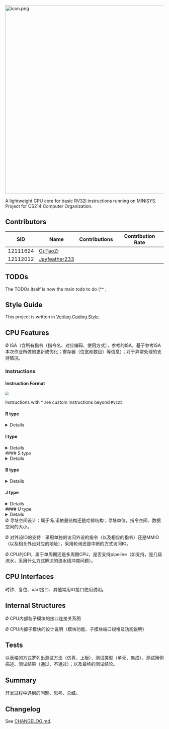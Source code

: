 

<img src="https://s2.loli.net/2023/04/12/K7ciZAVULrT6GCt.png" alt="icon.png" width='600px' />

A lightweight CPU core for basic RV32I instructions running on MINISYS. Project for CS214 Computer Organization.

## Contributors

| SID      | Name                                              | Contributions | Contribution Rate |
| -------- | ------------------------------------------------- | ------------- | ----------------- |
| 12111624 | [GuTaoZi](https://github.com/GuTaoZi)             |               |                   |
| 12112012 | [Jayfeather233](https://github.com/Jayfeather233) |               |                   |

## TODOs

The TODOs itself is now the main todo to do (^^ ;





## Style Guide

This project is written in [Verilog Coding Style](https://verilogcodingstyle.readthedocs.io/en/latest/index.html).

## CPU Features

Ø ISA（含所有指令（指令名、对应编码、使用方式），参考的ISA，基于参考ISA本次作业所做的更新或优化；寄存器（位宽和数目）等信息）；对于异常处理的支持情况。 



### Instructions



#### Instruction Format

<img src="https://five-embeddev.com/riscv-isa-manual/latest/rv32_02.png" style="zoom: 67%;" />

Instructions with \* are custom instructions beyond `RV32I`.

#### R type

<details>
<table>
    <tr>
        <td><b>Inst</b></td>
        <td><b>Name</b></td>
        <td><b>Opcode</b></td>
        <td><b>funct3</b></td>
        <td><b>funct7</b></td>
        <td><b>Description</b></td>
        <td><b>Note</b></td>
    </tr>
    <tr>
        <td>add</td>
        <td>Add</td>
        <td>0110011</td>
        <td>000</td>
        <td>0x00</td>
        <td>rd = rs1 + rs2</td>
        <td></td>
    </tr>
    <tr>
        <td>mul</td>
        <td>Mul</td>
        <td>0110011</td>
        <td>000</td>
        <td>0x01</td>
        <td>rd = rs1 * rs2</td>
        <td>low 32 bits</td>
    </tr>
    <tr>
        <td>*addu</td>
        <td>Unsigned Add</td>
        <td>0110011</td>
        <td>000</td>
        <td>0x10</td>
        <td>rd = rs1 + rs2</td>
        <td>ignore overflow</td>
    </tr>
    <tr>
        <td>sub</td>
        <td>Sub</td>
        <td>0110011</td>
        <td>000</td>
        <td>0x20</td>
        <td>rd = rs1 - rs2</td>
        <td></td>
    </tr>
    <tr>
        <td>*subu</td>
        <td>Unsigned Sub</td>
        <td>0110011</td>
        <td>000</td>
        <td>0x30</td>
        <td>rd = rs1 - rs2</td>
        <td>ignore overflow</td>
    </tr>
    <tr>
        <td>sll</td>
        <td>Shift Left Logical</td>
        <td>0110011</td>
        <td>001</td>
        <td>0x00</td>
        <td>rd = rs1 << rs2</td>
        <td></td>
    </tr>
    <tr>
        <td>slt</td>
        <td>Set Less Than</td>
        <td>0110011</td>
        <td>010</td>
        <td>0x00</td>
        <td>rd = rs1 < rs2</td>
        <td></td>
    </tr>
    <tr>
        <td>sltu</td>
        <td>Unsigned Set Less Than</td>
        <td>0110011</td>
        <td>011</td>
        <td>0x00</td>
        <td>rd = rs1 < rs2</td>
        <td>zero-extends</td>
    </tr>
    <tr>
        <td>xor</td>
        <td>Xor</td>
        <td>0110011</td>
        <td>100</td>
        <td>0x00</td>
        <td>rd = rs1 ^ rs2</td>
        <td></td>
    </tr>
    <tr>
        <td>div</td>
        <td>Div</td>
        <td>0110011</td>
        <td>100</td>
        <td>0x01</td>
        <td>rs = rs1 / rs2</td>
        <td></td>
    </tr>
    <tr>
        <td>srl</td>
        <td>Shift Right Logical</td>
        <td>0110011</td>
        <td>101</td>
        <td>0x00</td>
        <td>rd = rs1 >> rs2</td>
        <td></td>
    </tr>
    <tr>
        <td>sra</td>
        <td>Shift Right Arithmetic</td>
        <td>0110011</td>
        <td>101</td>
        <td>0x20</td>
        <td>rd = rs1 >> rs2</td>
        <td>msb-extends</td>
    </tr>
    <tr>
        <td>or</td>
        <td>Or</td>
        <td>0110011</td>
        <td>110</td>
        <td>0x00</td>
        <td>rd = rs1 | rs2</td>
        <td>rs2</td>
    </tr>
    <tr>
        <td>rem</td>
        <td>Remainder</td>
        <td>0110011</td>
        <td>110</td>
        <td>0x01</td>
        <td>rd = rs1 % rs2</td>
        <td></td>
    </tr>
    <tr>
        <td>and</td>
        <td>And</td>
        <td>0110011</td>
        <td>111</td>
        <td>0x00</td>
        <td>rd = rs1 & rs2</td>
        <td></td>
    </tr>
</table>
</details>

#### I type
<details>
<table>
    <tr>
        <td><b>Inst</b></td>
        <td><b>Name</b></td>
        <td><b>Opcode</b></td>
        <td><b>funct3</b></td>
        <td><b>imm[11:5]</b></td>
        <td><b>Description</b></td>
        <td><b>Note</b></td>
    </tr>
    <tr>
        <td>addi</td>
        <td>Add Imm</td>
        <td>0010011</td>
        <td>000</td>
        <td></td>
        <td>rd = rs1 + imm</td>
        <td></td>
    </tr>
    <tr>
        <td>slli</td>
        <td>Shift Left Logical Imm</td>
        <td>0010011</td>
        <td>001</td>
        <td>0x00</td>
        <td>rd = rs1 &lt;&lt; imm</td>
        <td></td>
    </tr>
    <tr>
        <td>slti</td>
        <td>Set Less Than Imm</td>
        <td>0010011</td>
        <td>010</td>
        <td></td>
        <td>rd = rs1 &lt; imm</td>
        <td></td>
    </tr>
    <tr>
        <td>sltiu</td>
        <td>Unsigned Set Less Than Imm</td>
        <td>0010011</td>
        <td>011</td>
        <td></td>
        <td>rd = rs1 &lt; imm</td>
        <td>zero-extends</td>
    </tr>
    <tr>
        <td>xori</td>
        <td>Xor Imm</td>
        <td>0010011</td>
        <td>100</td>
        <td></td>
        <td>rd = rs1 ^ imm</td>
        <td></td>
    </tr>
    <tr>
        <td>srli</td>
        <td>Shift Right Logical Imm</td>
        <td>0010011</td>
        <td>101</td>
        <td>0x00</td>
        <td>rd = rs1 &gt;&gt; imm</td>
        <td></td>
    </tr>
    <tr>
        <td>srai</td>
        <td>Shift Right Arithmetic Imm</td>
        <td>0010011</td>
        <td>101</td>
        <td>0x20</td>
        <td>rd = rs1 &gt;&gt; imm</td>
        <td>msb-extends</td>
    </tr>
    <tr>
        <td>ori</td>
        <td>Or Imm</td>
        <td>0010011</td>
        <td>110</td>
        <td></td>
        <td>rd = rs1 \| imm</td>
        <td></td>
    </tr>
    <tr>
        <td>andi</td>
        <td>And Imm</td>
        <td>0010011</td>
        <td>111</td>
        <td></td>
        <td>rd = rs1 &amp; imm</td>
        <td></td>
    </tr>
    <tr>
        <td>lb</td>
        <td>Load Byte</td>
        <td>0000011</td>
        <td>000</td>
        <td></td>
        <td>rd = M[rs1+imm][0:7]</td>
        <td></td>
    </tr>
    <tr>
        <td>lh</td>
        <td>Load Half</td>
        <td>0000011</td>
        <td>001</td>
        <td></td>
        <td>rd = M[rs1+imm][0:15]</td>
        <td></td>
    </tr>
    <tr>
        <td>lw</td>
        <td>Load Word</td>
        <td>0000011</td>
        <td>010</td>
        <td></td>
        <td>rd = M[rs1+imm][0:31]</td>
        <td></td>
    </tr>
    <tr>
        <td>lbu</td>
        <td>Load Byte (U)</td>
        <td>0000011</td>
        <td>100</td>
        <td></td>
        <td>rd = M[rs1+imm][0:7]</td>
        <td>zero-extends</td>
    </tr>
    <tr>
        <td>lhu</td>
        <td>Load Half (U)</td>
        <td>0000011</td>
        <td>101</td>
        <td></td>
        <td>rd = M[rs1+imm][0:15]</td>
        <td>zero-extends</td>
    </tr>
    <tr>
        <td>ecall</td>
        <td>Environment Call</td>
        <td>1110011</td>
        <td>000</td>
        <td></td>
        <td>Transfer control to OS</td>
        <td></td>
    </tr>
    <tr>
        <td>ebreak</td>
        <td>Environment Break</td>
        <td>1110011</td>
        <td>000</td>
        <td></td>
        <td>Transfer control to debugger</td>
        <td></td>
    </tr>
</table>
</details>
#### S type

<details>
<table>
    <tr>
        <td><b>Inst</b></td>
        <td><b>Name</b></td>
        <td><b>Opcode</b></td>
        <td><b>funct3</b></td>
        <td><b>Description</b></td>
    </tr>
    <tr>
        <td>sb</td>
        <td>Store Byte</td>
        <td>0100011</td>
        <td>000</td>
        <td>M[rs1+imm][0:7]=rs2[0:7]</td>
    </tr>
    <tr>
        <td>sh</td>
        <td>Store Half</td>
        <td>0100011</td>
        <td>001</td>
        <td>M[rs1+imm][0:15]=rs2[0:15]</td>
    </tr>
    <tr>
        <td>sw</td>
        <td>Store Word</td>
        <td>0100011</td>
        <td>010</td>
        <td>M[rs1+imm][0:31]=rs2[0:31]</td>
    </tr>
</table>
</details>

#### B type 

<details>
<table>
    <tr>
        <td><b>Inst</b></td>
        <td><b>Name</b></td>
        <td><b>Opcode</b></td>
        <td><b>funct3</b></td>
        <td><b>Description</b></td>
        <td><b>Note</b></td>
    </tr>
    <tr>
        <td>beq</td>
        <td>Branch ==</td>
        <td>1100011</td>
        <td>000</td>
        <td>if(rs1 == rs2) PC+=imm</td>
        <td></td>
    </tr>
    <tr>
        <td>bne</td>
        <td>Branch !=</td>
        <td>1100011</td>
        <td>001</td>
        <td>if(rs1 != rs2) PC+=imm</td>
        <td></td>
    </tr>
    <tr>
        <td>blt</td>
        <td>Branch &lt;</td>
        <td>1100011</td>
        <td>100</td>
        <td>if(rs1 &lt; rs2) PC+=imm</td>
        <td></td>
    </tr>
    <tr>
        <td>bge</td>
        <td>Branch ≥</td>
        <td>1100011</td>
        <td>101</td>
        <td>if(rs1 &gt;= rs2) PC+=imm</td>
        <td></td>
    </tr>
    <tr>
        <td>bltu</td>
        <td>Unsigned Branch &lt;</td>
        <td>1100011</td>
        <td>110</td>
        <td>if(rs1 &lt; rs2) PC+=imm</td>
        <td>zero-extends</td>
    </tr>
    <tr>
        <td>bgeu</td>
        <td>Unsigned Branch ≥</td>
        <td>1100011</td>
        <td>111</td>
        <td>if(rs1 &gt;= rs2) PC+=imm</td>
        <td>zero-extends</td>
    </tr>
</table>
</details>

#### J type

<details>
<table>
    <tr>
        <td><b>Inst</b></td>
        <td><b>Name</b></td>
        <td><b>Opcode</b></td>
        <td><b>funct3</b></td>
        <td><b>Description</b></td>
    </tr>
    <tr>
        <td>jal</td>
        <td>Jump And Link</td>
        <td>1101111</td>
        <td></td>
        <td>rd = PC + 4, PC += imm</td>
    </tr>
    <tr>
        <td>jalr</td>
        <td>Jump And Link Reg</td>
        <td>1100111</td>
        <td>000</td>
        <td>rd = PC + 4, PC = rs1 + imm</td>
    </tr>
</table>
</details>
#### U type

<details>
<table>
    <tr>
        <td>Inst</td>
        <td>Name</td>
        <td>Opcode</td>
        <td>Description</td>
    </tr>
    <tr>
        <td>lui</td>
        <td>Load Upper Imm</td>
        <td>0110111</td>
        <td>rd = imm &lt;&lt; 12</td>
    </tr>
    <tr>
        <td>auipc</td>
        <td>Add Upper Imm to PC</td>
        <td>0010111</td>
        <td>rd = PC + (imm &lt;&lt; 12)</td>
    </tr>
</table>
</details>
Ø 寻址空间设计：属于冯.诺依曼结构还是哈佛结构；寻址单位，指令空间、数据空间的大小。 

Ø 对外设IO的支持：采用单独的访问外设的指令（以及相应的指令）还是MMIO（以及相关外设对应的地址），采用轮询还是中断的方式访问IO。

Ø CPU的CPI，属于单周期还是多周期CPU，是否支持pipeline（如支持，是几级流水，采用什么方式解决的流水线冲突问题）。

## CPU Interfaces

时钟、复位、uart接口、其他常用IO接口使用说明。

## Internal Structures

Ø CPU内部各子模块的接口连接关系图 

Ø CPU内部子模块的设计说明（模块功能、子模块端口规格及功能说明）

## Tests

以表格的方式罗列出测试方法（仿真、上板）、测试类型（单元、集成）、测试用例描述、测试结果（通过、不通过）；以及最终的测试结论。

## Summary

开发过程中遇到的问题、思考、总结。

## Changelog

See [CHANGELOG.md](https://github.com/GuTaoZi/FeatherCPU/blob/main/CHANGELOG.md).

